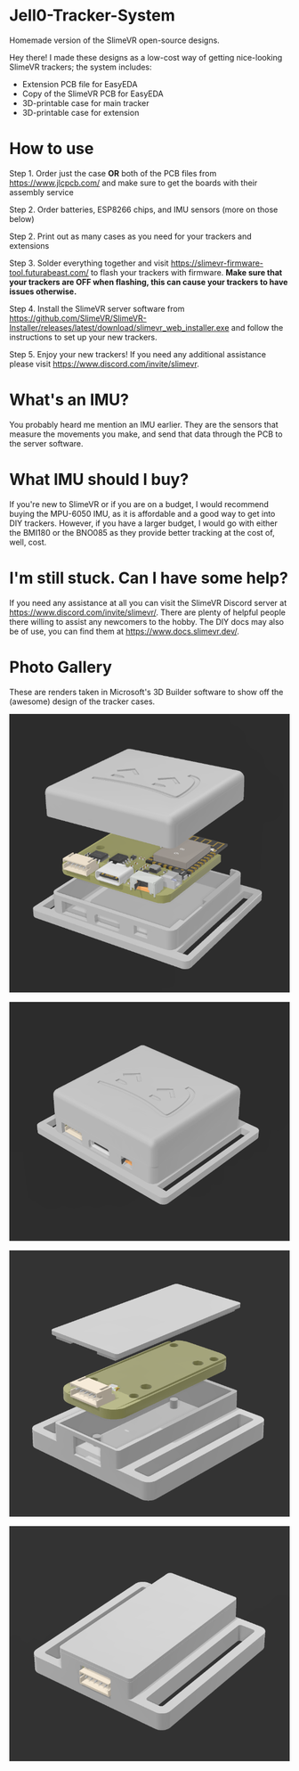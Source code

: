 # Jell0-Tracker-System
Homemade version of the SlimeVR open-source designs.

Hey there! I made these designs as a low-cost way of getting nice-looking SlimeVR trackers; the system includes:
  - Extension PCB file for EasyEDA
  - Copy of the SlimeVR PCB for EasyEDA
  - 3D-printable case for main tracker
  - 3D-printable case for extension

# How to use
Step 1. Order just the case **OR** both of the PCB files from https://www.jlcpcb.com/ and make sure to get the boards with their assembly service

Step 2. Order batteries, ESP8266 chips, and IMU sensors (more on those below)

Step 2. Print out as many cases as you need for your trackers and extensions

Step 3. Solder everything together and visit https://slimevr-firmware-tool.futurabeast.com/ to flash your trackers with firmware. **Make sure that your trackers are OFF when flashing, this can cause your trackers to have issues otherwise.**

Step 4. Install the SlimeVR server software from https://github.com/SlimeVR/SlimeVR-Installer/releases/latest/download/slimevr_web_installer.exe and follow the instructions to set up your new trackers.

Step 5. Enjoy your new trackers! If you need any additional assistance please visit https://www.discord.com/invite/slimevr.

# What's an IMU?
You probably heard me mention an IMU earlier. They are the sensors that measure the movements you make, and send that data through the PCB to the server software.

# What IMU should I buy?
If you're new to SlimeVR or if you are on a budget, I would recommend buying the MPU-6050 IMU, as it is affordable and a good way to get into DIY trackers. However, if you have a larger budget, I would go with either the BMI180 or the BNO085 as they provide better tracking at the cost of, well, cost.

# I'm still stuck. Can I have some help?
If you need any assistance at all you can visit the SlimeVR Discord server at https://www.discord.com/invite/slimevr/. There are plenty of helpful people there willing to assist any newcomers to the hobby.
The DIY docs may also be of use, you can find them at https://www.docs.slimevr.dev/.

# Photo Gallery
These are renders taken in Microsoft's 3D Builder software to show off the (awesome) design of the tracker cases.

![Tracker Case (X-Ray)](/images/case-xrayview.png?raw=true "Xray view of case")

![Tracker Case (Assembled)](/images/case-assembledview.png?raw=true "Assembled view of case")

![Extension Case (X-Ray)](/images/extension-xrayview.png?raw=true "Xray view of extension case")

![Extension Case (Assembled)](/images/extension-assembledview.png?raw=true "Assembled view of extension case")
